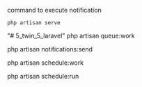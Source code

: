 command to execute notification 
```
php artisan serve
```
"# 5_twin_5_laravel" 
php artisan queue:work

php artisan notifications:send

php artisan schedule:work

php artisan schedule:run
